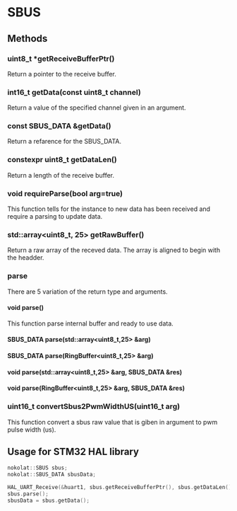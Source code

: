 # SBUS
## Methods
### uint8_t *getReceiveBufferPtr()
Return a pointer to the receive buffer.
### int16_t getData(const uint8_t channel)
Return a value of the specified channel given in an argument.
### const SBUS_DATA &getData()
Return a refarence for the SBUS_DATA.
### constexpr uint8_t getDataLen()
Return a length of the receive buffer.
### void requireParse(bool arg=true)
This function tells for the instance to new data has been received and require a parsing to update data.
### std::array<uint8_t, 25> getRawBuffer()
Return a raw array of the receved data.
The array is aligned to begin with the headder.
### parse
There are 5 variation of the return type and arguments.
#### void parse()
This function parse internal buffer and ready to use data.
#### SBUS_DATA parse(std::array<uint8_t,25> &arg)
#### SBUS_DATA parse(RingBuffer<uint8_t,25> &arg)
#### void parse(std::array<uint8_t,25> &arg, SBUS_DATA &res)
#### void parse(RingBuffer<uint8_t,25> &arg, SBUS_DATA &res)

### uint16_t convertSbus2PwmWidthUS(uint16_t arg)
This function convert a sbus raw value that is giben in argument to pwm pulse width (us).

## Usage for STM32 HAL library
```c++
nokolat::SBUS sbus;
nokolat::SBUS_DATA sbusData;

HAL_UART_Receive(&huart1, sbus.getReceiveBufferPtr(), sbus.getDataLen(), 1000);
sbus.parse();
sbusData = sbus.getData();
```

